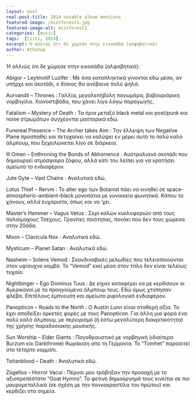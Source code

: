 ```yaml
---
layout: post
real-post-title: 2014 notable album mentions
featured-image: /mistforest1.jpg
featured-image-alt: mistforest1
categories: [music]
tags:  [lists, 2014]
excerpt: Ή αλλιώς ότι δε χώρεσε στην εικοσάδα (αλφαβητικά)
author: Athotep
---
```


Ή αλλιώς ότι δε χώρεσε στην εικοσάδα (αλφαβητικά):

Abigor – Leytmotif Luzifer : Με όσα καταπληκτικά γίνονται εδώ μέσα, αν υπήρχε και σκοτάδι, ο δίσκος θα ανέβαινε πολύ ψηλά. 

Aurvandil – Thrones : Γαλλία, μεγαλεπήβολη παγωμάρα, βαβουριάρικη νορβηγίλα. Χιονοστιβάδα, που χάνει λίγο λόγω παραγωγής.

Fatalism – Mystery of Death : Τα όρια μεταξύ black metal και post/punk και noise στρωμάτων συγχέονται μαστορικά εδώ.

Funereal Presence – The Archer takes Aim : Την έλλειψη των Negative Plane προσπαθεί και πετυχαίνει να καλύψει εν μέρει αυτό το πολύ καλό άλμπουμ, που ξεχειλώνεται λίγο σε διάρκεια.

Ill Omen – Enthroning the Bonds of Abhorrence : Αυστραλιανό σκοτάδι που δημιουργεί ατμόσφαιρα ζόφου, αλλά κάτι του λείπει για να κρατήσει αμείωτο το ενδιαφέρον.

Jute Gyte – Vast Chains : Αναλυτικά εδώ.

Lotus Thief – Rervm : Το alter ego των Botanist πάει να κινηθεί σε space-atmospheric–ambient–black μονοπάτια με γυναικεία φωνητικά. Κάπου το χάνουν, αλλά ευχάριστο, όπως και να ‘χει.

Master’s Hammer – Vagus Vetus : Σερί καλών κυκλοφοριών από τους παλαίμαχους Τσέχους. Γρανίτες ποιότητας, πονάει που δεν τους χώρεσα στην 20άδα.

Moon – Clavicula Nox : Αναλυτικά εδώ.

Mysticum – Planet Satan : Αναλυτικά εδώ.

Nasheim – Solens Vemod : Σκανδιναβικές μελωδίες που τελειοποιούνται στον υψίσυχνο καμβά. Το “Vemod” εκεί μέσα στον τίτλο δεν είναι τελείως τυχαίο.

Nightbinger – Ego Dominus Tuus : Δε είχαν καταφέρει να με κερδίσουν οι Αμερικανοί με τα προηγούμενα άλμπουμ τους. Εδώ όμως χτύπησαν φλέβα. Επιτέλους έμπνευση και αμείωτο ριφολογικό ενδιαφέρον.

Panopticon – Roads to the North : Ο Austin Lunn είναι σταθερή αξία. Το έχει αποδείξει αρκετές φορές με τους Panopticon. Για άλλη μια φορά ένα πολύ καλό άλμπουμ, με περιορισμό (ή έστω μεγαλύτερη διακριτικότητα) της χρήσης παραδοσιακής μουσικής.

Sun Worship – Elder Giants : Παγοθραυστικό με νορβηγική (ιδιαίτερα Burzum και Darkthrone) θωράκιση από τη Γερμανία. Το “Tomhet” παρασιτεί στο τέταρτο κομμάτι.

Teitanblood – Death : Αναλυτικά εδώ.

Zügellos – Horror Vacui : Πέρυσι μου τράβηξαν την προσοχή με το αξιοπρεπέστατο “Goat Hymns”. Το φετινό δημιούργημά τους κινείται σε πιο μαυρομεταλλικά (σε σχέση με την πανκοκραστίλα του πρώτου) και κερδίζει στα σημεία.